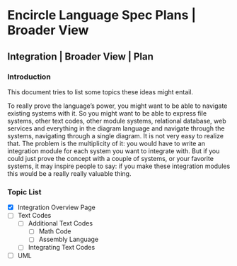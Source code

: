 Encircle Language Spec Plans | Broader View
===========================================

Integration | Broader View | Plan
---------------------------------

### Introduction

This document tries to list some topics these ideas might entail.

To really prove the language’s power, you might want to be able to navigate existing systems with it. So you might want to be able to express file systems, other text codes, other module systems, relational database, web services and everything in the diagram language and navigate through the systems, navigating through a single diagram. It is not very easy to realize that. The problem is the multiplicity of it: you would have to write an integration module for each system you want to integrate with. But if you could just prove the concept with a couple of systems, or your favorite systems, it may inspire people to say: if you make these integration modules this would be a really really valuable thing.

### Topic List

- [x] Integration Overview Page
- [ ] Text Codes
    - [ ] Additional Text Codes
        - [ ] Math Code
        - [ ] Assembly Language
    - [ ] Integrating Text Codes
- [ ] UML